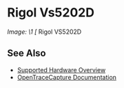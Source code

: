 # Rigol Vs5202D
**Image: \1*
[*
Rigol VS5202D
## See Also
- [Supported Hardware Overview](../supported-hardware.md)
- [OpenTraceCapture Documentation](../../opentracecapture/overview.md)
